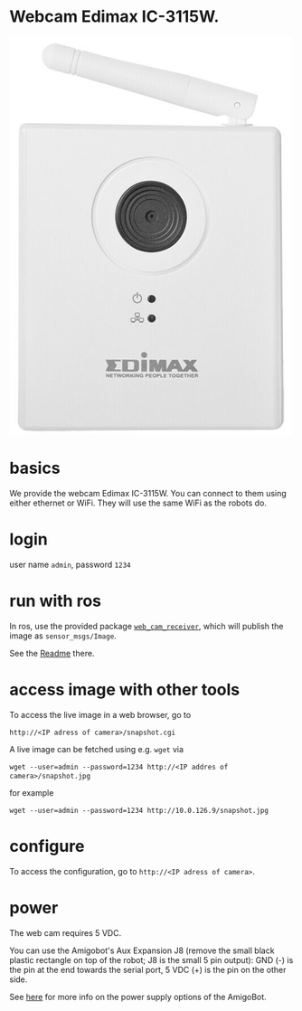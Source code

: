 # Webcam Edimax IC-3115W.

![Edimax IC-3115W](images/webcam_edimax_ic-3115W.jpg)


# basics

We provide the webcam Edimax IC-3115W.
You can connect to them using either ethernet or WiFi.
They will use the same WiFi as the robots do.


# login

user name `admin`, password `1234`


# run with ros

In ros, use the provided package
[`web_cam_receiver`](../src/web_cam_receiver),
which will publish the image as `sensor_msgs/Image`.

See the [Readme](../src/web_cam_receiver/README.md) there.


# access image with other tools

To access the live image in a web browser, go to

    http://<IP adress of camera>/snapshot.cgi

A live image can be fetched using e.g. `wget` via

    wget --user=admin --password=1234 http://<IP addres of camera>/snapshot.jpg

for example

    wget --user=admin --password=1234 http://10.0.126.9/snapshot.jpg


# configure

To access the configuration, go to `http://<IP adress of camera>`.


# power

The web cam requires 5 VDC.

You can use the Amigobot's Aux Expansion J8 (remove the small black plastic
rectangle on top of the robot; J8 is the small 5 pin output): GND (-) is the
pin at the end towards the serial port, 5 VDC (+) is the pin on the other side.

See
[here](http://robots.mobilerobots.com/wiki/AmigoBot_Aux/User_Power_Supply)
for more info on the power supply options of the AmigoBot.
